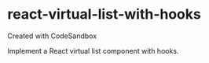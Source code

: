 # react-virtual-list-with-hooks
Created with CodeSandbox

Implement a React virtual list component with hooks.
